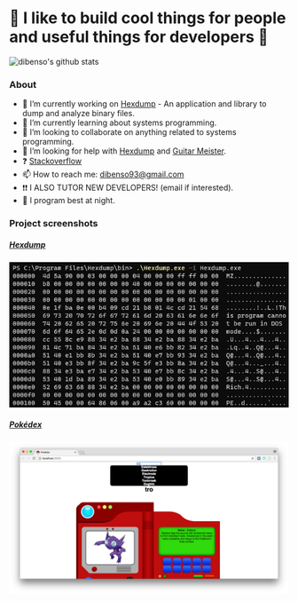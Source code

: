 # 🔨 I like to build cool things for people and useful things for developers 🧰

![dibenso's github stats](https://github-readme-stats.vercel.app/api?username=dibenso&show_icons=true&theme=dark)

<!--
**dibenso/dibenso** is a ✨ _special_ ✨ repository because its `README.md` (this file) appears on your GitHub profile.

Here are some ideas to get you started:
-->
### About         
- 🔭 I’m currently working on [Hexdump](https://github.com/dibenso/Hexdump) - An application and library to dump and analyze binary files.
- 🌱 I’m currently learning about systems programming.
- 👯 I’m looking to collaborate on anything related to systems programming.
- 💭 I’m looking for help with [Hexdump](https://github.com/dibenso/Hexdump) and [Guitar Meister](https://github.com/dibenso/guitar-meister).
- ❓  [Stackoverflow](https://stackoverflow.com/users/862680/dillon-benson)
- 📫 How to reach me: [dibenso93@gmail.com](mailto:dibenso93@gmail.com)
- ❗❗ I ALSO TUTOR NEW DEVELOPERS! (email if interested).
- 🦉 I program best at night.     

### Project screenshots        
##### [Hexdump](https://github.com/dibenso/Hexdump)          
![Hexdump](https://github.com/dibenso/Hexdump/blob/main/screenshot.jpg?raw=true)       

##### [Pokédex](https://github.com/dibenso/Pokedex)        
![Pokédex](https://github.com/dibenso/Pokedex/blob/master/screenshot3.png)         
